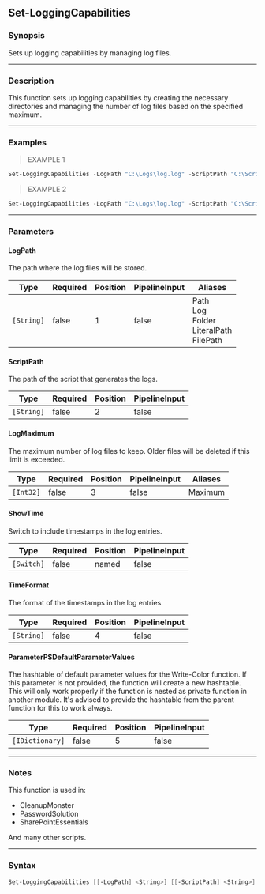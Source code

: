 Set-LoggingCapabilities
-----------------------

### Synopsis
Sets up logging capabilities by managing log files.

---

### Description

This function sets up logging capabilities by creating the necessary directories and managing the number of log files based on the specified maximum.

---

### Examples
> EXAMPLE 1

```PowerShell
Set-LoggingCapabilities -LogPath "C:\Logs\log.log" -ScriptPath "C:\Scripts\script.ps1" -LogMaximum 10 -ShowTime -TimeFormat "yyyy-MM-dd HH:mm:ss" -ParameterPSDefaultParameterValues $Script:PSDefaultParameterValues
```
> EXAMPLE 2

```PowerShell
Set-LoggingCapabilities -LogPath "C:\Logs\log.log" -ScriptPath "C:\Scripts\script.ps1" -LogMaximum 10 -ShowTime -TimeFormat "yyyy-MM-dd HH:mm:ss"
```

---

### Parameters
#### **LogPath**
The path where the log files will be stored.

|Type      |Required|Position|PipelineInput|Aliases                                             |
|----------|--------|--------|-------------|----------------------------------------------------|
|`[String]`|false   |1       |false        |Path<br/>Log<br/>Folder<br/>LiteralPath<br/>FilePath|

#### **ScriptPath**
The path of the script that generates the logs.

|Type      |Required|Position|PipelineInput|
|----------|--------|--------|-------------|
|`[String]`|false   |2       |false        |

#### **LogMaximum**
The maximum number of log files to keep. Older files will be deleted if this limit is exceeded.

|Type     |Required|Position|PipelineInput|Aliases|
|---------|--------|--------|-------------|-------|
|`[Int32]`|false   |3       |false        |Maximum|

#### **ShowTime**
Switch to include timestamps in the log entries.

|Type      |Required|Position|PipelineInput|
|----------|--------|--------|-------------|
|`[Switch]`|false   |named   |false        |

#### **TimeFormat**
The format of the timestamps in the log entries.

|Type      |Required|Position|PipelineInput|
|----------|--------|--------|-------------|
|`[String]`|false   |4       |false        |

#### **ParameterPSDefaultParameterValues**
The hashtable of default parameter values for the Write-Color function.
If this parameter is not provided, the function will create a new hashtable.
This will only work properly if the function is nested as private function in another module.
It's advised to provide the hashtable from the parent function for this to work always.

|Type           |Required|Position|PipelineInput|
|---------------|--------|--------|-------------|
|`[IDictionary]`|false   |5       |false        |

---

### Notes
This function is used in:
- CleanupMonster
- PasswordSolution
- SharePointEssentials

And many other scripts.

---

### Syntax
```PowerShell
Set-LoggingCapabilities [[-LogPath] <String>] [[-ScriptPath] <String>] [[-LogMaximum] <Int32>] [-ShowTime] [[-TimeFormat] <String>] [[-ParameterPSDefaultParameterValues] <IDictionary>] [<CommonParameters>]
```

